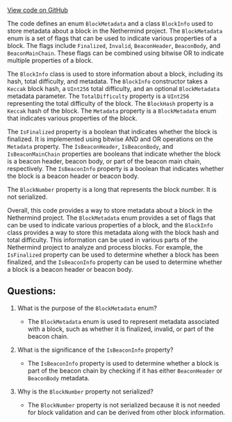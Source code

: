 [View code on GitHub](https://github.com/NethermindEth/nethermind/src/Nethermind/Nethermind.Core/BlockInfo.cs)

The code defines an enum `BlockMetadata` and a class `BlockInfo` used to store metadata about a block in the Nethermind project. The `BlockMetadata` enum is a set of flags that can be used to indicate various properties of a block. The flags include `Finalized`, `Invalid`, `BeaconHeader`, `BeaconBody`, and `BeaconMainChain`. These flags can be combined using bitwise OR to indicate multiple properties of a block.

The `BlockInfo` class is used to store information about a block, including its hash, total difficulty, and metadata. The `BlockInfo` constructor takes a `Keccak` block hash, a `UInt256` total difficulty, and an optional `BlockMetadata` metadata parameter. The `TotalDifficulty` property is a `UInt256` representing the total difficulty of the block. The `BlockHash` property is a `Keccak` hash of the block. The `Metadata` property is a `BlockMetadata` enum that indicates various properties of the block.

The `IsFinalized` property is a boolean that indicates whether the block is finalized. It is implemented using bitwise AND and OR operations on the `Metadata` property. The `IsBeaconHeader`, `IsBeaconBody`, and `IsBeaconMainChain` properties are booleans that indicate whether the block is a beacon header, beacon body, or part of the beacon main chain, respectively. The `IsBeaconInfo` property is a boolean that indicates whether the block is a beacon header or beacon body.

The `BlockNumber` property is a long that represents the block number. It is not serialized.

Overall, this code provides a way to store metadata about a block in the Nethermind project. The `BlockMetadata` enum provides a set of flags that can be used to indicate various properties of a block, and the `BlockInfo` class provides a way to store this metadata along with the block hash and total difficulty. This information can be used in various parts of the Nethermind project to analyze and process blocks. For example, the `IsFinalized` property can be used to determine whether a block has been finalized, and the `IsBeaconInfo` property can be used to determine whether a block is a beacon header or beacon body.
## Questions: 
 1. What is the purpose of the `BlockMetadata` enum?
    - The `BlockMetadata` enum is used to represent metadata associated with a block, such as whether it is finalized, invalid, or part of the beacon chain.

2. What is the significance of the `IsBeaconInfo` property?
    - The `IsBeaconInfo` property is used to determine whether a block is part of the beacon chain by checking if it has either `BeaconHeader` or `BeaconBody` metadata.

3. Why is the `BlockNumber` property not serialized?
    - The `BlockNumber` property is not serialized because it is not needed for block validation and can be derived from other block information.